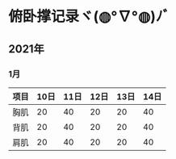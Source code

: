 # 俯卧撑记录ヾ(◍°∇°◍)ﾉﾞ

## 2021年

### 1月

| 项目 |  10日  | 11日  | 12日 | 13日 | 14日 |
| --- |  ----  | ----  | ---- | --- | --- |
| 胸肌 |  20  |  40  |  20  | 20 | 40 |
| 背肌 |  20  |  40  |  20  | 20 | 40 |
| 肩肌 |  20  |  40  |  20  | 20 | 40 |
